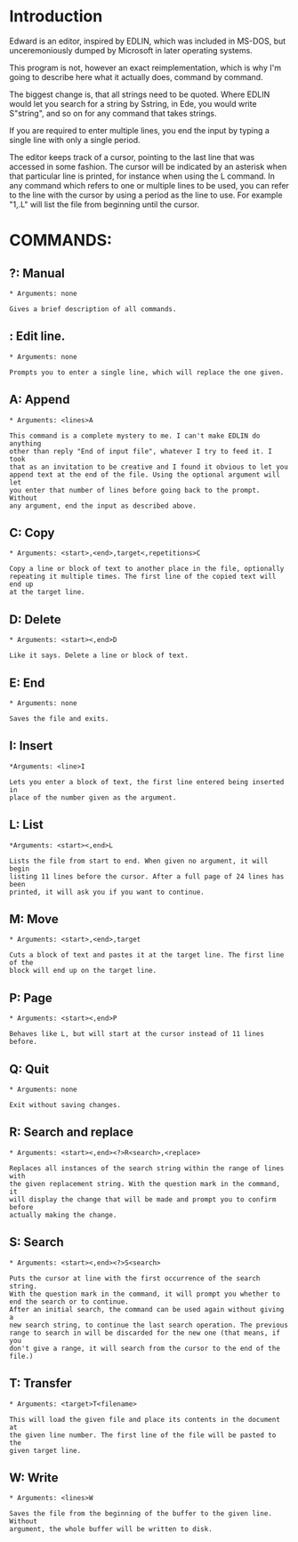 Introduction
============

Edward is an editor, inspired by EDLIN, which was included in MS-DOS, but
unceremoniously dumped by Microsoft in later operating systems.

This program is not, however an exact reimplementation, which is why I'm
going to describe here what it actually does, command by command.

The biggest change is, that all strings need to be quoted. Where EDLIN
would let you search for a string by Sstring, in Ede, you would write
S"string", and so on for any command that takes strings.

If you are required to enter multiple lines, you end the input by typing a
single line with only a single period.

The editor keeps track of a cursor, pointing to the last line that was
accessed in some fashion. The cursor will be indicated by an asterisk when
that particular line is printed, for instance when using the L command.
In any command which refers to one or multiple lines to be used, you can refer
to the line with the cursor by using a period as the line to use. For example
"1,.L" will list the file from beginning until the cursor.

COMMANDS:
=========

?:	Manual
----------
	* Arguments: none

	Gives a brief description of all commands.

<line>: Edit line.
------------------
	* Arguments: none

	Prompts you to enter a single line, which will replace the one given.

A: Append
---------
	* Arguments: <lines>A

	This command is a complete mystery to me. I can't make EDLIN do anything
	other than reply "End of input file", whatever I try to feed it. I took
	that as an invitation to be creative and I found it obvious to let you
	append text at the end of the file. Using the optional argument will let
	you enter that number of lines before going back to the prompt. Without
	any argument, end the input as described above.

C: Copy
-------
	* Arguments: <start>,<end>,target<,repetitions>C

	Copy a line or block of text to another place in the file, optionally
	repeating it multiple times. The first line of the copied text will end up
	at the target line.

D: Delete
---------
	* Arguments: <start><,end>D

	Like it says. Delete a line or block of text.

E:	End
-------
	* Arguments: none

	Saves the file and exits.

I:	Insert
----------
	*Arguments: <line>I

	Lets you enter a block of text, the first line entered being inserted in
	place of the number given as the argument.

L:	List
--------
	*Arguments: <start><,end>L

	Lists the file from start to end. When given no argument, it will begin
	listing 11 lines before the cursor. After a full page of 24 lines has been
	printed, it will ask you if you want to continue.

M:	Move
--------
	* Arguments: <start>,<end>,target

	Cuts a block of text and pastes it at the target line. The first line of the
	block will end up on the target line.

P:	Page
--------
	* Arguments: <start><,end>P

	Behaves like L, but will start at the cursor instead of 11 lines before.

Q:	Quit
--------
	* Arguments: none

	Exit without saving changes.

R:	Search and replace
----------------------
	* Arguments: <start><,end><?>R<search>,<replace>

	Replaces all instances of the search string within the range of lines with
	the given replacement string. With the question mark in the command, it
	will display the change that will be made and prompt you to confirm before
	actually making the change.

S:	Search
----------
	* Arguments: <start><,end><?>S<search>

	Puts the cursor at line with the first occurrence of the search string.
	With the question mark in the command, it will prompt you whether to
	end the search or to continue.
	After an initial search, the command can be used again without giving a
	new search string, to continue the last search operation. The previous
	range to search in will be discarded for the new one (that means, if you
	don't give a range, it will search from the cursor to the end of the
	file.)

T:	Transfer
------------
	* Arguments: <target>T<filename> 

	This will load the given file and place its contents in the document at
	the given line number. The first line of the file will be pasted to the
	given target line.

W:	Write
--------- 
	* Arguments: <lines>W

	Saves the file from the beginning of the buffer to the given line. Without
	argument, the whole buffer will be written to disk.
